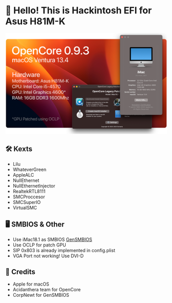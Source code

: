 # 👋 Hello! This is Hackintosh EFI for Asus H81M-K
![Banner](Banner.png)

## 🛠 Kexts
- Lilu
- WhateverGreen
- AppleALC
- NullEthernet
- NullEthernetInjector
- RealtekRTL8111
- SMCProccesor
- SMCSuperIO
- VirtualSMC

## 🖥 SMBIOS & Other
- Use iMac18.1 as SMBIOS [GenSMBIOS](https://https://github.com/corpnewt/GenSMBIOS)
- Use OCLP for patch GPU
- SIP 0x803 is already implemented in config.plist
- VGA Port not working! Use DVI-D

## 💖 Credits
- Apple for macOS
- Acidanthera team for OpenCore
- CorpNewt for GenSMBIOS

